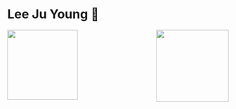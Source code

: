 # Lee Ju Young 🧑
<div>
 <a href="https://solved.ac/profile/lklll321" rel="error">
  <img src="http://mazassumnida.wtf/api/v2/generate_badge?boj=lklll321" height="160">
 </a>
 <img align='right' src="https://github-readme-stats.vercel.app/api?username=jy-lee0626&show_icons=true&theme=gruvbox" height="165">
</div>


